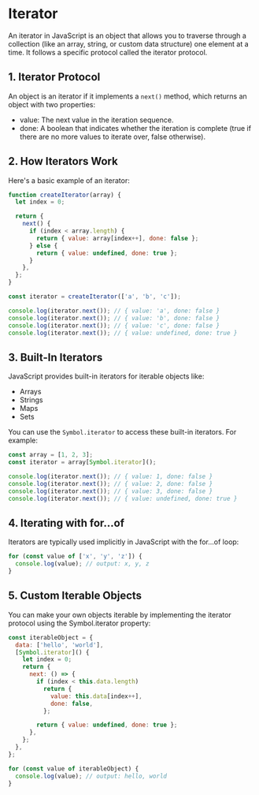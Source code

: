 # Iterator

An iterator in JavaScript is an object that allows you to traverse through a collection (like an array, string, or custom data structure) one element at a time. It follows a specific protocol called the iterator protocol.

## 1. Iterator Protocol

An object is an iterator if it implements a `next()` method, which returns an object with two properties:

- value: The next value in the iteration sequence.
- done: A boolean that indicates whether the iteration is complete (true if there are no more values to iterate over, false otherwise).

## 2. How Iterators Work

Here's a basic example of an iterator:

```js
function createIterator(array) {
  let index = 0;

  return {
    next() {
      if (index < array.length) {
        return { value: array[index++], done: false };
      } else {
        return { value: undefined, done: true };
      }
    },
  };
}

const iterator = createIterator(['a', 'b', 'c']);

console.log(iterator.next()); // { value: 'a', done: false }
console.log(iterator.next()); // { value: 'b', done: false }
console.log(iterator.next()); // { value: 'c', done: false }
console.log(iterator.next()); // { value: undefined, done: true }
```

## 3. Built-In Iterators

JavaScript provides built-in iterators for iterable objects like:

- Arrays
- Strings
- Maps
- Sets

You can use the `Symbol.iterator` to access these built-in iterators. For example:

```js
const array = [1, 2, 3];
const iterator = array[Symbol.iterator]();

console.log(iterator.next()); // { value: 1, done: false }
console.log(iterator.next()); // { value: 2, done: false }
console.log(iterator.next()); // { value: 3, done: false }
console.log(iterator.next()); // { value: undefined, done: true }
```

## 4. Iterating with for...of

Iterators are typically used implicitly in JavaScript with the for...of loop:

```js
for (const value of ['x', 'y', 'z']) {
  console.log(value); // output: x, y, z
}
```

## 5. Custom Iterable Objects

You can make your own objects iterable by implementing the iterator protocol using the Symbol.iterator property:

```js
const iterableObject = {
  data: ['hello', 'world'],
  [Symbol.iterator]() {
    let index = 0;
    return {
      next: () => {
        if (index < this.data.length)
          return {
            value: this.data[index++],
            done: false,
          };

        return { value: undefined, done: true };
      },
    };
  },
};

for (const value of iterableObject) {
  console.log(value); // output: hello, world
}
```
